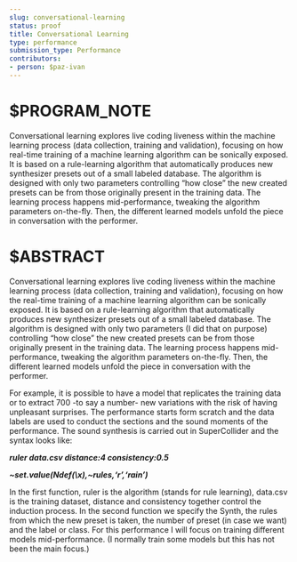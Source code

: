 ```yaml
---
slug: conversational-learning
status: proof
title: Conversational Learning
type: performance
submission_type: Performance
contributors:
- person: $paz-ivan
---
```


# $PROGRAM_NOTE

Conversational learning explores live coding liveness within the machine learning 
process (data collection, training and validation), focusing on how real-time 
training of a machine learning algorithm can be sonically exposed. It is based on
a rule-learning algorithm that automatically produces new synthesizer presets out 
of a small labeled database. The algorithm is designed with only two parameters 
controlling “how close” the new created presets can be from those originally present
in the training data. The learning process happens mid-performance, tweaking the 
algorithm parameters on-the-fly. Then, the different learned models unfold the piece
in conversation with the performer.

# $ABSTRACT

Conversational learning explores live coding liveness within the machine learning
process (data collection, training and validation), focusing on how the real-time
training of a machine learning algorithm can be sonically exposed. It is based on
a rule-learning algorithm that automatically produces new synthesizer presets out
of a small labeled database. The algorithm is designed with only two parameters
(I did that on purpose) controlling “how close” the new created presets can
be from those originally present in the training data. The learning process
happens mid-performance, tweaking the algorithm parameters on-the-fly. Then,
the different learned models unfold the piece in conversation with the performer.

For example, it is possible to have a model that replicates the training data or to
extract 700 -to say a number- new variations with the risk of having unpleasant
surprises. The performance starts form scratch and the data labels are used to
conduct the sections and the sound moments of the performance. The sound
synthesis is carried out in SuperCollider and the syntax looks like:

***ruler data.csv distance:4 consistency:0.5***

***~set.value(Ndef(\x),~rules,‘r’,‘rain’)***

In the first function, ruler is the algorithm (stands for rule learning), data.csv
is the training dataset, distance and consistency together control the induction
process. In the second function we specify
the Synth, the rules from which the new preset is taken, the number of preset
(in case we want) and the label or class. For this performance I will focus on
training different models mid-performance. (I normally train some models but
this has not been the main focus.) 
